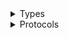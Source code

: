 <details>
<summary>Types</summary>

  - [AnyGASTBuilder](./Docs/AnyGASTBuilder)
  - [AnyMediaTypesBuilder](./Docs/AnyMediaTypesBuilder)
  - [AnyParametersBuilder](./Docs/AnyParametersBuilder)
  - [AnyRequestBodiesBuilder](./Docs/AnyRequestBodiesBuilder)
  - [AnyResponsesBuilder](./Docs/AnyResponsesBuilder)
  - [AnySchemaBuilder](./Docs/AnySchemaBuilder)
  - [AnyServiceBuilder](./Docs/AnyServiceBuilder)

</details>

<details>
<summary>Protocols</summary>

  - [GASTBuilder](./Docs/GASTBuilder)
  - [MediaTypesBuilder](./Docs/MediaTypesBuilder)
  - [ParametersBuilder](./Docs/ParametersBuilder)
  - [RequestBodiesBuilder](./Docs/RequestBodiesBuilder)
  - [RequestBodyBuilder](./Docs/RequestBodyBuilder)
  - [ResponseBuilder](./Docs/ResponseBuilder)
  - [ResponsesBuilder](./Docs/ResponsesBuilder)
  - [SchemaBuilder](./Docs/SchemaBuilder)
  - [ServiceBuilder](./Docs/ServiceBuilder)

</details>
